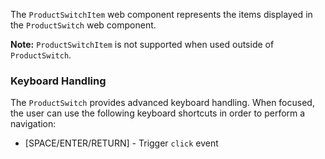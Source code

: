 The `ProductSwitchItem` web component represents the items displayed in the `ProductSwitch` web component.  
  
**Note:** `ProductSwitchItem` is not supported when used outside of `ProductSwitch`.
### Keyboard Handling

The `ProductSwitch` provides advanced keyboard handling. When focused, the user can use the following keyboard shortcuts in order to perform a navigation:  

*   \[SPACE/ENTER/RETURN\] - Trigger `click` event
